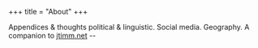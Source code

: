 +++
title = "About" 
+++

Appendices & thoughts political & linguistic.  Social media. Geography. A companion to [jtimm.net](https://www.jtimm.net/) -- 